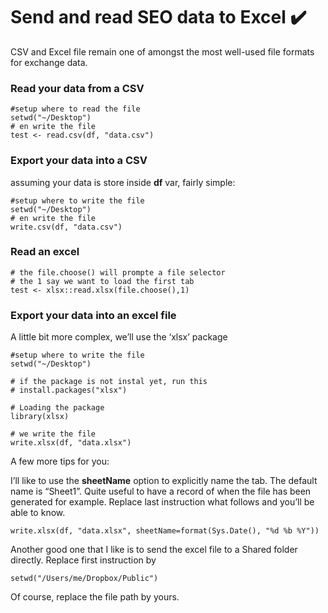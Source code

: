 # Send and read SEO data to Excel ✔️

CSV and Excel file remain one of amongst the most well-used file formats for exchange data.

### Read your data from a CSV

```text
#setup where to read the file
setwd("~/Desktop")
# en write the file
test <- read.csv(df, "data.csv")
```

### Export your data into a CSV

assuming your data is store inside **df** var, fairly simple:

```text
#setup where to write the file
setwd("~/Desktop")
# en write the file
write.csv(df, "data.csv")
```

### Read an excel

```text
# the file.choose() will prompte a file selector
# the 1 say we want to load the first tab
test <- xlsx::read.xlsx(file.choose(),1)
```

### Export your data into an excel file

A little bit more complex, we’ll use the ‘xlsx’ package

```text
#setup where to write the file
setwd("~/Desktop")
 
# if the package is not instal yet, run this  
# install.packages("xlsx")
 
# Loading the package 
library(xlsx)
 
# we write the file 
write.xlsx(df, "data.xlsx")

```

A few more tips for you:

I’ll like to use the **sheetName** option to explicitly name the tab. The default name is “Sheet1”. Quite useful to have a record of when the file has been generated for example. Replace last instruction what follows and you’ll be able to know.

```text
write.xlsx(df, "data.xlsx", sheetName=format(Sys.Date(), "%d %b %Y"))
```

Another good one that I like is to send the excel file to a Shared folder directly. Replace first instruction by

```text
setwd("/Users/me/Dropbox/Public")
```

Of course, replace the file path by yours.

